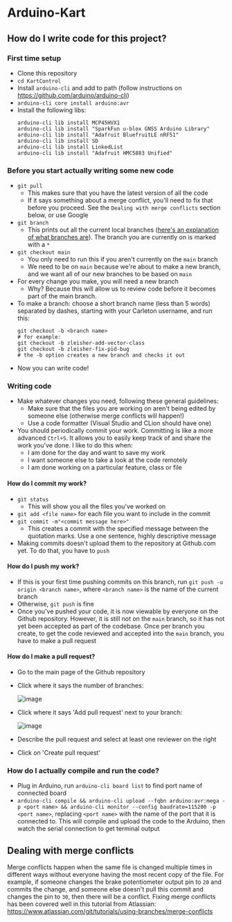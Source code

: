 # Arduino-Kart

## How do I write code for this project?
### First time setup
* Clone this repository
* `cd KartControl`
* Install `arduino-cli` and add to path (follow instructions on https://github.com/arduino/arduino-cli)
* `arduino-cli core install arduino:avr`
* Install the following libs:
    ```
    arduino-cli lib install MCP45HVX1
    arduino-cli lib install "SparkFun u-blox GNSS Arduino Library"
    arduino-cli lib install "Adafruit BluefruitLE nRF51"
    arduino-cli lib install SD
    arduino-cli lib install LinkedList
    arduino-cli lib install "Adafruit HMC5883 Unified"
    ```
    
### Before you start actually writing some new code
* `git pull`
  * This makes sure that you have the latest version of all the code
  * If it says something about a merge conflict, you'll need to fix that before you proceed. See the `Dealing with merge conflicts` section below, or use Google
* `git branch`
  * This prints out all the current local branches ([here's an explanation of what branches are](https://www.atlassian.com/git/tutorials/using-branches)). The branch you are currently on is marked with a `*`
* `git checkout main`
  * You only need to run this if you aren't currently on the `main` branch
  * We need to be on `main` because we're about to make a new branch, and we want all of our new branches to be based on `main`
* For every change you make, you will need a new branch
  * Why? Because this will allow us to review code before it becomes part of the main branch.
* To make a branch: choose a short branch name (less than 5 words) separated by dashes, starting with your Carleton username, and run this:
     ```
     git checkout -b <branch name>
     # for example:
     git checkout -b zleisher-add-vector-class
     git checkout -b zleisher-fix-pid-bug
     # the -b option creates a new branch and checks it out
     ```
* Now you can write code!

### Writing code
* Make whatever changes you need, following these general guidelines:
  * Make sure that the files you are working on aren't being edited by someone else (otherwise merge conflicts will happen!)
  * Use a code formatter (Visual Studio and CLion should have one)
* You should periodically commit your work. Committing is like a more advanced `Ctrl+S`. It allows you to easily keep track of and share the work you've done. I like to do this when:
  * I am done for the day and want to save my work
  * I want someone else to take a look at the code remotely
  * I am done working on a particular feature, class or file
#### How do I commit my work?
* `git status`
  * This will show you all the files you've worked on
* `git add <file name>` for each file you want to include in the commit
* `git commit -m"<commit message here>"`
  * This creates a commit with the specified message between the quotation marks. Use a one sentence, highly descriptive message
* Making commits doesn't upload them to the repository at Github.com yet. To do that, you have to `push`
#### How do I push my work?
* If this is your first time pushing commits on this branch, run `git push -u origin <branch name>`, where `<branch name>` is the name of the current branch
* Otherwise, `git push` is fine
* Once you've pushed your code, it is now viewable by everyone on the Github repository. However, it is still not on the `main` branch, so it has not yet been accepted as part of the codebase. Once per branch you create, to get the code reviewed and accepted into the `main` branch, you have to make a pull request
#### How do I make a pull request?
* Go to the main page of the Github repository
* Click where it says the number of branches:

  ![image](https://user-images.githubusercontent.com/25469876/196593337-a579550b-5536-454b-b026-dfe9dffb8d62.png)

* Click where it says 'Add pull request' next to your branch:

  ![image](https://user-images.githubusercontent.com/25469876/196593607-c82c8077-62e4-4a51-962b-ef785c6767a9.png)

* Describe the pull request and select at least one reviewer on the right
* Click on 'Create pull request'
### How do I actually compile and run the code?
* Plug in Arduino, run `arduino-cli board list` to find port name of connected board
* `arduino-cli compile && arduino-cli upload --fqbn arduino:avr:mega -p <port name> && arduino-cli monitor --config baudrate=115200 -p <port name>`, replacing `<port name>` with the name of the port that it is connected to. This will compile and upload the code to the Arduino, then watch the serial connection to get terminal output

## Dealing with merge conflicts
Merge conflicts happen when the same file is changed multiple times in different ways without everyone having the most recent copy of the file. For example, if someone changes the brake potentiometer output pin to `20` and commits the change, and someone else doesn't pull this commit and changes the pin to `30`, then there will be a conflict. Fixing merge conflicts has been covered well in this tutorial from Atlassian: https://www.atlassian.com/git/tutorials/using-branches/merge-conflicts
